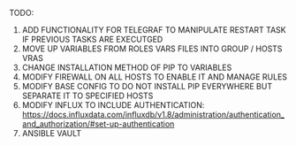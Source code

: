 TODO:

1. ADD FUNCTIONALITY FOR TELEGRAF TO MANIPULATE RESTART TASK IF PREVIOUS TASKS ARE EXECUTGED
2. MOVE UP VARIABLES FROM ROLES VARS FILES INTO GROUP / HOSTS VRAS
4. CHANGE INSTALLATION METHOD OF PIP TO VARIABLES
5. MODIFY FIREWALL ON ALL HOSTS TO ENABLE IT AND MANAGE RULES
6. MODIFY BASE CONFIG TO DO NOT INSTALL PIP EVERYWHERE BUT SEPARATE IT TO SPECIFIED HOSTS
7. MODIFY INFLUX TO INCLUDE AUTHENTICATION: https://docs.influxdata.com/influxdb/v1.8/administration/authentication_and_authorization/#set-up-authentication
8. ANSIBLE VAULT
